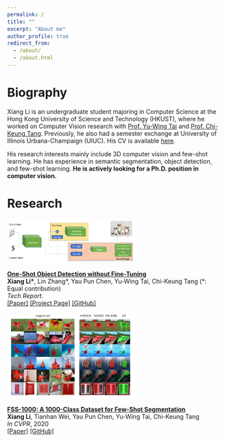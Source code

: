 ```yaml
---
permalink: /
title: ""
excerpt: "About me"
author_profile: true
redirect_from: 
  - /about/
  - /about.html
---
```



Biography
======
Xiang Li is an undergraduate student majoring in Computer Science 
at the Hong Kong University of Science and Technology (HKUST), 
where he worked on Computer Vision research with 
<a href="https://scholar.google.com/citations?user=nFhLmFkAAAAJ" target="_blank">Prof. Yu-Wing Tai</a>
 and 
<a href="https://scholar.google.com/citations?user=EWfpM74AAAAJ" target="_blank">Prof. Chi-Keung Tang</a>. 
Previously, he also had a semester exchange at University of Illinois 
Urbana-Champaign (UIUC). His CV is available [here](files/cv_xiang.pdf).  

His research interests mainly include 3D computer vision and few-shot
 learning. He has experience in semantic segmentation, object detection, and
  few-shot learning. **He is actively looking for a Ph.D. position in computer
   vision.**

Research
======

<div class="publication media">
  <img src="\images\papers\oneshot\overview.png"
     alt="Figure in Oneshot paper"
     class="publogo img-fluid float-left rounded g" width="300" a=""
     />

  <div class="media-body">
    <p><strong><a href="https://arxiv.org/abs/2005.03819" target="_blank">
    One-Shot Object Detection without Fine-Tuning</a></strong>
    <!-- <span class="badge badge-danger">New!</span> -->
    <br>
    <b>Xiang Li*</b>, Lin Zhang*, Yau Pun Chen, Yu-Wing Tai, Chi-Keung Tang (*: Equal contribution) <br>
    <em>Tech Report.</em> <br>
    <span class="links">
    <a href="https://arxiv.org/abs/2005.03819" target="_blank">[Paper]</a>
    <a href="https://ryanxli.github.io/oneshot" target="_blank">[Project Page]</a>
    <a href="https://github.com/RyanXLi/OneshotDet" target="_blank">[GitHub]</a>
    </span> </p>
  </div>
</div>


<div class="publication media">
<img src="\images\papers\fss\result.jpg"
     alt="Figure in FSS paper"
     class="publogo img-fluid float-left rounded g" width="300" a=""
     />

  <div class="media-body">
    <p><strong><a href="https://openaccess.thecvf.com/content_CVPR_2020/papers/Li_FSS-1000_A_1000-Class_Dataset_for_Few-Shot_Segmentation_CVPR_2020_paper.pdf" target="_blank">
    FSS-1000: A 1000-Class Dataset for Few-Shot Segmentation</a></strong>
    <br>
    <b>Xiang Li</b>, Tianhan Wei, Yau Pun Chen, Yu-Wing Tai, Chi-Keung Tang <br>
    <em>In CVPR</em>, 2020 <br>
    <span class="links">
    <a href="https://openaccess.thecvf.com/content_CVPR_2020/papers/Li_FSS-1000_A_1000-Class_Dataset_for_Few-Shot_Segmentation_CVPR_2020_paper.pdf
    " target="_blank">[Paper]</a>
    <a href="https://github.com/HKUSTCV/FSS-1000" target="_blank">[GitHub]</a>
    </span> </p>
  </div>
</div>
